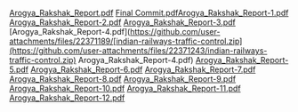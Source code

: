 [Arogya_Rakshak_Report.pdf](https://github.com/user-attachments/files/22371178/Arogya_Rakshak_Report.pdf)
[Final Commit.pdf](https://github.com/user-attachments/files/22371179/Final.Commit.pdf)[Arogya_Rakshak_Report-1.pdf](https://github.com/user-attachments/files/22371192/Arogya_Rakshak_Report-1.pdf)
[Arogya_Rakshak_Report-2.pdf](https://github.com/user-attachments/files/22371191/Arogya_Rakshak_Report-2.pdf)
[Arogya_Rakshak_Report-3.pdf](https://github.com/user-attachments/files/22371190/Arogya_Rakshak_Report-3.pdf)
[Arogya_Rakshak_Report-4.pdf](https://github.com/user-attachments/files/22371189/[indian-railways-traffic-control.zip](https://github.com/user-attachments/files/22371243/indian-railways-traffic-control.zip)
Arogya_Rakshak_Report-4.pdf)
[Arogya_Rakshak_Report-5.pdf](https://github.com/user-attachments/files/22371188/Arogya_Rakshak_Report-5.pdf)
[Arogya_Rakshak_Report-6.pdf](https://github.com/user-attachments/files/22371187/Arogya_Rakshak_Report-6.pdf)
[Arogya_Rakshak_Report-7.pdf](https://github.com/user-attachments/files/22371186/Arogya_Rakshak_Report-7.pdf)
[Arogya_Rakshak_Report-8.pdf](https://github.com/user-attachments/files/22371185/Arogya_Rakshak_Report-8.pdf)
[Arogya_Rakshak_Report-9.pdf](https://github.com/user-attachments/files/22371183/Arogya_Rakshak_Report-9.pdf)
[Arogya_Rakshak_Report-10.pdf](https://github.com/user-attachments/files/22371182/Arogya_Rakshak_Report-10.pdf)
[Arogya_Rakshak_Report-11.pdf](https://github.com/user-attachments/files/22371181/Arogya_Rakshak_Report-11.pdf)
[Arogya_Rakshak_Report-12.pdf](https://github.com/user-attachments/files/22371180/Arogya_Rakshak_Report-12.pdf)
